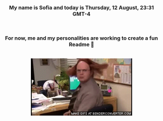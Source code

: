 


<div align="center">
<h3 >My name is Sofia and today is Thursday, 12 August, 23:31 GMT-4</h3><br>
<h3 >For now, me and my personalities are working to create a fun Readme 👋
</h3><br>
<img src='img/dwight.gif' alt='working...'/>
</div>
